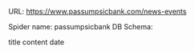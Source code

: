 URL: https://www.passumpsicbank.com/news-events

Spider name: passumpsicbank
DB Schema:

title
content
date